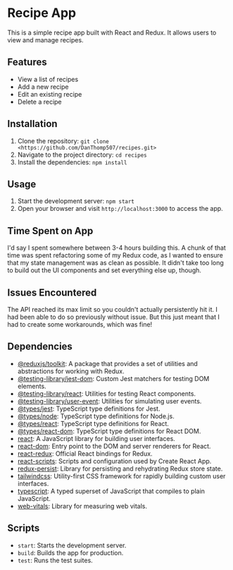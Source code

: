# Recipe App

This is a simple recipe app built with React and Redux. It allows users to view and manage recipes.

## Features

- View a list of recipes
- Add a new recipe
- Edit an existing recipe
- Delete a recipe

## Installation

1. Clone the repository: `git clone <https://github.com/DanThomp507/recipes.git>`
2. Navigate to the project directory: `cd recipes`
3. Install the dependencies: `npm install`

## Usage

1. Start the development server: `npm start`
2. Open your browser and visit `http://localhost:3000` to access the app.

## Time Spent on App

I'd say I spent somewhere between 3-4 hours building this. A chunk of that time was spent refactoring some of my Redux code, as I wanted to ensure that my state management was as clean as possible. It didn't take too long to build out the UI components and set everything else up, though.

## Issues Encountered

The API reached its max limit so you couldn't actually persistently hit it. I had been able to do so previously without issue. But this just meant that I had to create some workarounds, which was fine!

## Dependencies

- [@reduxjs/toolkit](https://redux-toolkit.js.org/): A package that provides a set of utilities and abstractions for working with Redux.
- [@testing-library/jest-dom](https://testing-library.com/docs/ecosystem-jest-dom/): Custom Jest matchers for testing DOM elements.
- [@testing-library/react](https://testing-library.com/docs/react-testing-library/intro/): Utilities for testing React components.
- [@testing-library/user-event](https://testing-library.com/docs/ecosystem-user-event/): Utilities for simulating user events.
- [@types/jest](https://www.npmjs.com/package/@types/jest): TypeScript type definitions for Jest.
- [@types/node](https://www.npmjs.com/package/@types/node): TypeScript type definitions for Node.js.
- [@types/react](https://www.npmjs.com/package/@types/react): TypeScript type definitions for React.
- [@types/react-dom](https://www.npmjs.com/package/@types/react-dom): TypeScript type definitions for React DOM.
- [react](https://reactjs.org/): A JavaScript library for building user interfaces.
- [react-dom](https://reactjs.org/docs/react-dom.html): Entry point to the DOM and server renderers for React.
- [react-redux](https://react-redux.js.org/): Official React bindings for Redux.
- [react-scripts](https://create-react-app.dev/docs/getting-started/): Scripts and configuration used by Create React App.
- [redux-persist](https://github.com/rt2zz/redux-persist): Library for persisting and rehydrating Redux store state.
- [tailwindcss](https://tailwindcss.com/): Utility-first CSS framework for rapidly building custom user interfaces.
- [typescript](https://www.typescriptlang.org/): A typed superset of JavaScript that compiles to plain JavaScript.
- [web-vitals](https://github.com/GoogleChrome/web-vitals): Library for measuring web vitals.

## Scripts

- `start`: Starts the development server.
- `build`: Builds the app for production.
- `test`: Runs the test suites.
